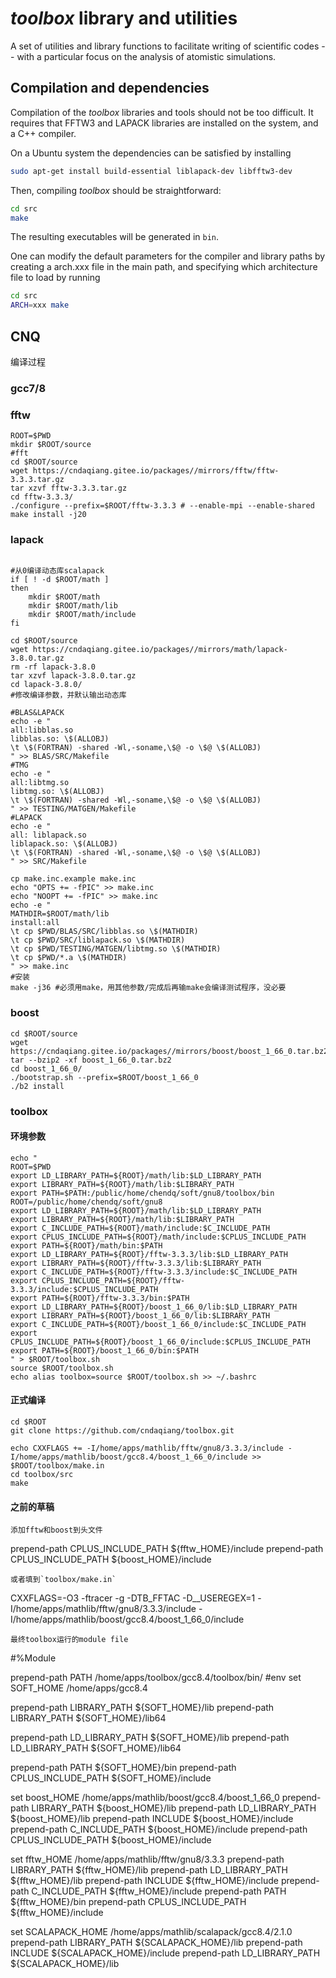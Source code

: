 *toolbox* library and utilities
===============================

A set of utilities and library functions to facilitate writing of 
scientific codes -- with a particular focus on the analysis of 
atomistic simulations.

Compilation and dependencies
----------------------------

Compilation of the *toolbox* libraries and tools should not be too
difficult. It requires that FFTW3 and LAPACK libraries are installed
on the system, and a C++ compiler. 

On a Ubuntu system the dependencies can be satisfied by installing

```bash
sudo apt-get install build-essential liblapack-dev libfftw3-dev
```
Then, compiling *toolbox* should be straightforward:

```bash
cd src
make
```

The resulting executables will be generated in `bin`.

One can modify the default parameters for the compiler and library 
paths by creating a arch.xxx file in the main path, and specifying
which architecture file to load by running

```bash
cd src
ARCH=xxx make
```


## CNQ

编译过程

### gcc7/8
### fftw
```
ROOT=$PWD
mkdir $ROOT/source
#fft
cd $ROOT/source
wget https://cndaqiang.gitee.io/packages//mirrors/fftw/fftw-3.3.3.tar.gz
tar xzvf fftw-3.3.3.tar.gz
cd fftw-3.3.3/
./configure --prefix=$ROOT/fftw-3.3.3 # --enable-mpi --enable-shared
make install -j20
```
### lapack
```

#从0编译动态库scalapack
if [ ! -d $ROOT/math ]
then
    mkdir $ROOT/math
    mkdir $ROOT/math/lib
    mkdir $ROOT/math/include
fi

cd $ROOT/source
wget https://cndaqiang.gitee.io/packages//mirrors/math/lapack-3.8.0.tar.gz
rm -rf lapack-3.8.0
tar xzvf lapack-3.8.0.tar.gz
cd lapack-3.8.0/
#修改编译参数，并默认输出动态库

#BLAS&LAPACK
echo -e "
all:libblas.so
libblas.so: \$(ALLOBJ)
\t \$(FORTRAN) -shared -Wl,-soname,\$@ -o \$@ \$(ALLOBJ)
" >> BLAS/SRC/Makefile
#TMG
echo -e "
all:libtmg.so
libtmg.so: \$(ALLOBJ)
\t \$(FORTRAN) -shared -Wl,-soname,\$@ -o \$@ \$(ALLOBJ)
" >> TESTING/MATGEN/Makefile
#LAPACK
echo -e "
all: liblapack.so
liblapack.so: \$(ALLOBJ)
\t \$(FORTRAN) -shared -Wl,-soname,\$@ -o \$@ \$(ALLOBJ)
" >> SRC/Makefile

cp make.inc.example make.inc
echo "OPTS += -fPIC" >> make.inc
echo "NOOPT += -fPIC" >> make.inc
echo -e "
MATHDIR=$ROOT/math/lib
install:all
\t cp $PWD/BLAS/SRC/libblas.so \$(MATHDIR)
\t cp $PWD/SRC/liblapack.so \$(MATHDIR)
\t cp $PWD/TESTING/MATGEN/libtmg.so \$(MATHDIR)
\t cp $PWD/*.a \$(MATHDIR)
" >> make.inc
#安装
make -j36 #必须用make，用其他参数/完成后再输make会编译测试程序，没必要
```
### boost
```
cd $ROOT/source
wget https://cndaqiang.gitee.io/packages//mirrors/boost/boost_1_66_0.tar.bz2
tar --bzip2 -xf boost_1_66_0.tar.bz2
cd boost_1_66_0/
./bootstrap.sh --prefix=$ROOT/boost_1_66_0
./b2 install
```
### toolbox
#### 环境参数
```
echo "
ROOT=$PWD
export LD_LIBRARY_PATH=${ROOT}/math/lib:$LD_LIBRARY_PATH
export LIBRARY_PATH=${ROOT}/math/lib:$LIBRARY_PATH
export PATH=$PATH:/public/home/chendq/soft/gnu8/toolbox/bin
ROOT=/public/home/chendq/soft/gnu8
export LD_LIBRARY_PATH=${ROOT}/math/lib:$LD_LIBRARY_PATH
export LIBRARY_PATH=${ROOT}/math/lib:$LIBRARY_PATH
export C_INCLUDE_PATH=${ROOT}/math/include:$C_INCLUDE_PATH
export CPLUS_INCLUDE_PATH=${ROOT}/math/include:$CPLUS_INCLUDE_PATH
export PATH=${ROOT}/math/bin:$PATH
export LD_LIBRARY_PATH=${ROOT}/fftw-3.3.3/lib:$LD_LIBRARY_PATH
export LIBRARY_PATH=${ROOT}/fftw-3.3.3/lib:$LIBRARY_PATH
export C_INCLUDE_PATH=${ROOT}/fftw-3.3.3/include:$C_INCLUDE_PATH
export CPLUS_INCLUDE_PATH=${ROOT}/fftw-3.3.3/include:$CPLUS_INCLUDE_PATH
export PATH=${ROOT}/fftw-3.3.3/bin:$PATH
export LD_LIBRARY_PATH=${ROOT}/boost_1_66_0/lib:$LD_LIBRARY_PATH
export LIBRARY_PATH=${ROOT}/boost_1_66_0/lib:$LIBRARY_PATH
export C_INCLUDE_PATH=${ROOT}/boost_1_66_0/include:$C_INCLUDE_PATH
export CPLUS_INCLUDE_PATH=${ROOT}/boost_1_66_0/include:$CPLUS_INCLUDE_PATH
export PATH=${ROOT}/boost_1_66_0/bin:$PATH
" > $ROOT/toolbox.sh
source $ROOT/toolbox.sh
echo alias toolbox=source $ROOT/toolbox.sh >> ~/.bashrc
```
#### 正式编译
```
cd $ROOT
git clone https://github.com/cndaqiang/toolbox.git

echo CXXFLAGS += -I/home/apps/mathlib/fftw/gnu8/3.3.3/include -I/home/apps/mathlib/boost/gcc8.4/boost_1_66_0/include >> $ROOT/toolbox/make.in
cd toolbox/src
make
```

#### 之前的草稿
```
添加fftw和boost到头文件
```
prepend-path    CPLUS_INCLUDE_PATH      ${fftw_HOME}/include
prepend-path    CPLUS_INCLUDE_PATH      ${boost_HOME}/include
```
或者填到`toolbox/make.in`

```
CXXFLAGS=-O3 -ftracer -g  -DTB_FFTAC -D__USEREGEX=1 -I/home/apps/mathlib/fftw/gnu8/3.3.3/include -I/home/apps/mathlib/boost/gcc8.4/boost_1_66_0/include
```
最终toolbox运行的module file
```
#%Module

prepend-path    PATH                    /home/apps/toolbox/gcc8.4/toolbox/bin/
#env
set SOFT_HOME   /home/apps/gcc8.4

prepend-path    LIBRARY_PATH            ${SOFT_HOME}/lib
prepend-path    LIBRARY_PATH            ${SOFT_HOME}/lib64

prepend-path    LD_LIBRARY_PATH            ${SOFT_HOME}/lib
prepend-path    LD_LIBRARY_PATH            ${SOFT_HOME}/lib64

prepend-path    PATH                    ${SOFT_HOME}/bin
prepend-path    CPLUS_INCLUDE_PATH      ${SOFT_HOME}/include


set boost_HOME /home/apps/mathlib/boost/gcc8.4/boost_1_66_0
prepend-path    LIBRARY_PATH            ${boost_HOME}/lib
prepend-path    LD_LIBRARY_PATH         ${boost_HOME}/lib
prepend-path    INCLUDE                 ${boost_HOME}/include
prepend-path    C_INCLUDE_PATH          ${boost_HOME}/include
prepend-path    CPLUS_INCLUDE_PATH      ${boost_HOME}/include

set fftw_HOME /home/apps/mathlib/fftw/gnu8/3.3.3
prepend-path    LIBRARY_PATH            ${fftw_HOME}/lib
prepend-path    LD_LIBRARY_PATH         ${fftw_HOME}/lib
prepend-path    INCLUDE                 ${fftw_HOME}/include
prepend-path    C_INCLUDE_PATH          ${fftw_HOME}/include
prepend-path    PATH                    ${fftw_HOME}/bin
prepend-path    CPLUS_INCLUDE_PATH      ${fftw_HOME}/include

set SCALAPACK_HOME  /home/apps/mathlib/scalapack/gcc8.4/2.1.0
prepend-path    LIBRARY_PATH            ${SCALAPACK_HOME}/lib
prepend-path    INCLUDE                 ${SCALAPACK_HOME}/include
prepend-path    LD_LIBRARY_PATH         ${SCALAPACK_HOME}/lib
```

